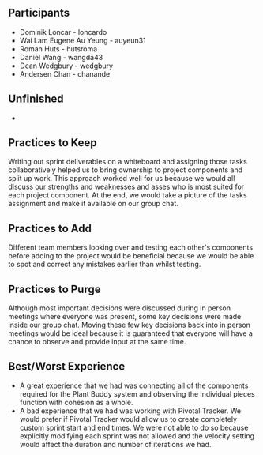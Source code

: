 ## Participants
- Dominik Loncar - loncardo
- Wai Lam Eugene Au Yeung - auyeun31
- Roman Huts - hutsroma
- Daniel Wang - wangda43
- Dean Wedgbury - wedgbury
- Andersen Chan - chanande

## Unfinished
- 

## Practices to Keep
Writing out sprint deliverables on a whiteboard
and assigning those tasks collaboratively helped us to bring ownership to project components and split up work.
This approach worked well for us because we would all discuss our strengths and weaknesses and asses
who is most suited for each project component. At the end, we would take a picture of the tasks assignment
and make it available on our group chat.

## Practices to Add
Different team members looking over and testing each other's components before adding to the project would be beneficial
because we would be able to spot and correct any mistakes earlier than whilst testing.

## Practices to Purge
Although most important decisions were discussed during in person meetings where everyone was present,
some key decisions were made inside our group chat. Moving these few key decisions back into in person meetings would
be ideal because it is guaranteed that everyone will have a chance to observe and provide input at the same time.

## Best/Worst Experience
- A great experience that we had was connecting all of the components required for the Plant Buddy
system and observing the individual pieces function with cohesion as a whole.
- A bad experience that we had was working with Pivotal Tracker. We would prefer if Pivotal Tracker would allow
us to create completely custom sprint start and end times. We were not able to do so because explicitly modifying each
sprint was not allowed and the velocity setting would affect the duration and number of iterations we had.
